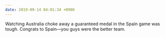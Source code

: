 ```yaml
---
date: 2019-09-14 04:01:34 +0900
---
```

Watching Australia choke away a guaranteed medal in the Spain game was tough. Congrats to Spain—you guys were the better team.
